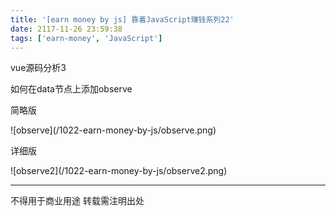 ```yaml
---
title: '[earn money by js] 靠着JavaScript赚钱系列22'
date: 2117-11-26 23:59:38
tags: ['earn-money', 'JavaScript']
---
```

vue源码分析3

如何在data节点上添加observe

简略版
<div style="width:500px">
![observe](/1022-earn-money-by-js/observe.png)
</div>

详细版
<div style="width:500px">
![observe2](/1022-earn-money-by-js/observe2.png)
</div>

----------------
不得用于商业用途 转载需注明出处

